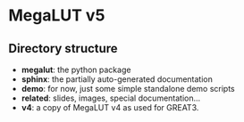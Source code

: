 MegaLUT v5
==========

Directory structure
-------------------

- **megalut**: the python package
- **sphinx**: the partially auto-generated documentation
- **demo**: for now, just some simple standalone demo scripts
- **related**: slides, images, special documentation...
- **v4**: a copy of MegaLUT v4 as used for GREAT3.

